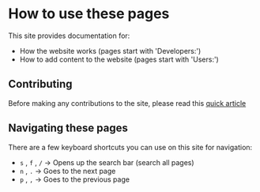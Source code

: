 # How to use these pages

This site provides documentation for:

- How the website works (pages start with 'Developers:')
- How to add content to the website (pages start with 'Users:')

## Contributing

Before making any contributions to the site, please read this 
[quick article](./Contributing.md)

## Navigating these pages

There are a few keyboard shortcuts you can use on this site for navigation:

- `s` , `f` , `/` -> Opens up the search bar (search all pages)
- `n` , `.` -> Goes to the next page
- `p` , `,` -> Goes to the previous page

